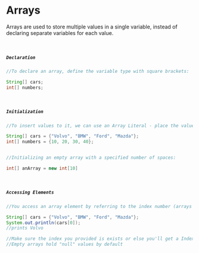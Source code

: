 # Arrays
Arrays are used to store multiple values in a single variable, instead of declaring separate variables for each value.

<br>

##### ```Declaration```
```Java
//To declare an array, define the variable type with square brackets:

String[] cars;
int[] numbers;
```
<br>


##### ```Initialization```
```Java
//To insert values to it, we can use an Array Literal - place the values in a comma-separated list, inside curly braces:

String[] cars = {"Volvo", "BMW", "Ford", "Mazda"};
int[] numbers = {10, 20, 30, 40};


//Initializing an empty array with a specified number of spaces:

int[] anArray = new int[10]

```
<br>


##### ```Accessing Elements```
```Java
//You access an array element by referring to the index number (arrays start at 0):

String[] cars = {"Volvo", "BMW", "Ford", "Mazda"};
System.out.println(cars[0]);
//prints Volvo

//Make sure the index you provided is exists or else you'll get a IndexOutOfBoundsError
//Empty arrays hold "null" values by default
```
<br>
